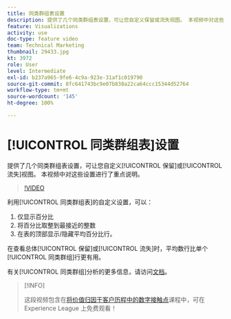 ```yaml
---
title: 同类群组表设置
description: 提供了几个同类群组表设置，可让您自定义保留或流失视图。 本视频中对这些设置进行了重点说明。
feature: Visualizations
activity: use
doc-type: feature video
team: Technical Marketing
thumbnail: 29433.jpg
kt: 3972
role: User
level: Intermediate
exl-id: b237a965-9fe6-4c9a-923e-31af1c019790
source-git-commit: 8fc641743bc9e07b838a22ca64ccc15344d52764
workflow-type: tm+mt
source-wordcount: '145'
ht-degree: 100%

---
```


# [!UICONTROL 同类群组表]设置

提供了几个同类群组表设置，可让您自定义[!UICONTROL 保留]或[!UICONTROL 流失]视图。 本视频中对这些设置进行了重点说明。

>[!VIDEO](https://video.tv.adobe.com/v/29433/?quality=12&learn=on)

利用[!UICONTROL 同类群组表]的自定义设置，可以：

1. 仅显示百分比
1. 将百分比取整到最接近的整数
1. 在表的顶部显示/隐藏平均百分比行。

在查看总体[!UICONTROL 保留]或[!UICONTROL 流失]时，平均数行比单个[!UICONTROL 同类群组]行更有用。

有关[!UICONTROL 同类群组]分析的更多信息，请访问[文档](https://experienceleague.adobe.com/docs/analytics/analyze/analysis-workspace/visualizations/cohort-table/t-cohort.html?lang=zh-Hans)。

>[!INFO]
>
> 这段视频包含在[将价值归因于客户历程中的数字接触点](https://experienceleague.adobe.com/?recommended=Analytics-U-1-2020.2)课程中，可在 Experience League 上免费观看！